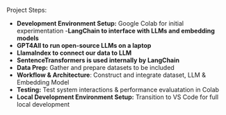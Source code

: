 Project Steps: 
  - **Development Environment Setup:** Google Colab for initial experimentation 
  -**LangChain to interface with LLMs and embedding models**
  - **GPT4All to run open-source LLMs on a laptop**
  - **LlamaIndex to connect our data to LLM**
  - **SentenceTransformers is used internally by LangChain**
  - **Data Prep:** Gather and prepare datasets to be included
  - **Workflow & Architecture**: Construct and integrate dataset, LLM & Embedding Model
  - **Testing:** Test system interactions & performance evaluatation in Colab
  - **Local Development Environment Setup:** Transition to VS Code for full local development 
    

